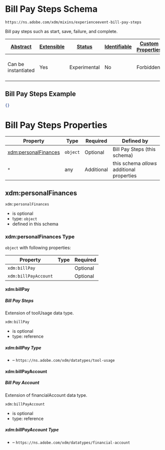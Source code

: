 
# Bill Pay Steps Schema

```
https://ns.adobe.com/xdm/mixins/experienceevent-bill-pay-steps
```

Bill pay steps such as start, save, failure, and complete.

| [Abstract](../../../abstract.md) | [Extensible](../../../extensions.md) | [Status](../../../status.md) | [Identifiable](../../../id.md) | [Custom Properties](../../../extensions.md) | [Additional Properties](../../../extensions.md) | Defined In |
|----------------------------------|--------------------------------------|------------------------------|--------------------------------|---------------------------------------------|-------------------------------------------------|------------|
| Can be instantiated | Yes | Experimental | No | Forbidden | Permitted | [mixins/experience-event/experienceevent-bill-pay-steps.schema.json](mixins/experience-event/experienceevent-bill-pay-steps.schema.json) |

## Bill Pay Steps Example
```json
{}
```

# Bill Pay Steps Properties

| Property | Type | Required | Defined by |
|----------|------|----------|------------|
| [xdm:personalFinances](#xdmpersonalfinances) | `object` | Optional | Bill Pay Steps (this schema) |
| `*` | any | Additional | this schema *allows* additional properties |

## xdm:personalFinances


`xdm:personalFinances`
* is optional
* type: `object`
* defined in this schema

### xdm:personalFinances Type


`object` with following properties:


| Property | Type | Required |
|----------|------|----------|
| `xdm:billPay`|  | Optional |
| `xdm:billPayAccount`|  | Optional |



#### xdm:billPay
##### Bill Pay Steps

Extension of toolUsage data type.

`xdm:billPay`
* is optional
* type: reference

##### xdm:billPay Type


* []() – `https://ns.adobe.com/xdm/datatypes/tool-usage`







#### xdm:billPayAccount
##### Bill Pay Account

Extension of financialAccount data type.

`xdm:billPayAccount`
* is optional
* type: reference

##### xdm:billPayAccount Type


* []() – `https://ns.adobe.com/xdm/datatypes/financial-account`










